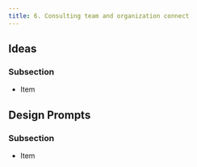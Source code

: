```yaml
---
title: 6. Consulting team and organization connect
---
```

## Ideas

### Subsection

* Item

## Design Prompts

### Subsection

* Item
